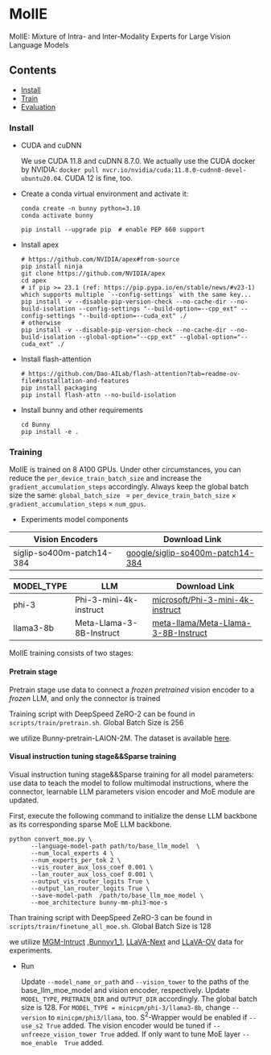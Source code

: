 # MoIIE
MoIIE: Mixture of Intra- and Inter-Modality Experts for Large Vision Language Models


## Contents
- [Install](#install)
- [Train](#train)
- [Evaluation](#evaluation)

### Install
* CUDA and cuDNN

  We use CUDA 11.8 and cuDNN 8.7.0. We actually use the CUDA docker by NVIDIA: `docker pull nvcr.io/nvidia/cuda:11.8.0-cudnn8-devel-ubuntu20.04`. CUDA 12 is fine, too.

* Create a conda virtual environment and activate it:

  ```shell
  conda create -n bunny python=3.10
  conda activate bunny
  ```


  ```shell
  pip install --upgrade pip  # enable PEP 660 support
  ```

* Install apex

  ```shell
  # https://github.com/NVIDIA/apex#from-source
  pip install ninja
  git clone https://github.com/NVIDIA/apex
  cd apex
  # if pip >= 23.1 (ref: https://pip.pypa.io/en/stable/news/#v23-1) which supports multiple `--config-settings` with the same key...
  pip install -v --disable-pip-version-check --no-cache-dir --no-build-isolation --config-settings "--build-option=--cpp_ext" --config-settings "--build-option=--cuda_ext" ./
  # otherwise
  pip install -v --disable-pip-version-check --no-cache-dir --no-build-isolation --global-option="--cpp_ext" --global-option="--cuda_ext" ./
  ```

* Install flash-attention

  ```shell
  # https://github.com/Dao-AILab/flash-attention?tab=readme-ov-file#installation-and-features
  pip install packaging
  pip install flash-attn --no-build-isolation
  ```

* Install bunny and other requirements

  ```shell
  cd Bunny
  pip install -e .
  ```
### Training

MoIIE is trained on 8 A100 GPUs. Under other circumstances, you can reduce the `per_device_train_batch_size` and increase the `gradient_accumulation_steps` accordingly. Always keep the global batch size the same: `global_batch_size ` = `per_device_train_batch_size` $`\times`$ `gradient_accumulation_steps` $`\times`$ `num_gpus`.

* Experiments model components


| Vision Encoders            | Download Link                                                |
| -------------------------- | ------------------------------------------------------------ |
| siglip-so400m-patch14-384  | [google/siglip-so400m-patch14-384](https://huggingface.co/google/siglip-so400m-patch14-384) |



| MODEL_TYPE | LLM             | Download Link                                                |
| ---------- | --------------- | ------------------------------------------------------------ |
| phi-3 | Phi-3-mini-4k-instruct | [microsoft/Phi-3-mini-4k-instruct](https://huggingface.co/microsoft/Phi-3-mini-4k-instruct) |
| llama3-8b | Meta-Llama-3-8B-Instruct | [meta-llama/Meta-Llama-3-8B-Instruct](https://huggingface.co/meta-llama/Meta-Llama-3-8B-Instruct) |

MoIIE training consists of two stages: 

#### Pretrain stage

Pretrain stage use data to connect a *frozen pretrained* vision encoder to a *frozen* LLM, and only the connector is trained 

Training script with DeepSpeed ZeRO-2 can be found in ```scripts/train/pretrain.sh```. Global Batch Size is 256

we utilize Bunny-pretrain-LAION-2M. The dataset is available [here](https://huggingface.co/datasets/BoyaWu10/Bunny-v1_1-data).

#### Visual instruction tuning stage&&Sparse training
Visual instruction tuning stage&&Sparse training for all model parameters: use data to teach the model to follow multimodal instructions, where the connector, learnable LLM parameters vision encoder and MoE module are updated.

First, execute the following command to initialize the dense LLM backbone as its corresponding sparse MoE LLM backbone. 

  ```shell
python convert_moe.py \
        --language-model-path path/to/base_llm_model  \
        --num_local_experts 4 \
        --num_experts_per_tok 2 \
        --vis_router_aux_loss_coef 0.001 \
        --lan_router_aux_loss_coef 0.001 \
        --output_vis_router_logits True \
        --output_lan_router_logits True \
        --save-model-path  /path/to/base_llm_moe_model \
        --moe_architecture bunny-mm-phi3-moe-s
  ```

Than training script with DeepSpeed ZeRO-3 can be found in ```scripts/train/finetune_all_moe.sh```. Global Batch Size is 128

we utilize [MGM-Intruct]([YanweiLi/MGM-Instruction](https://huggingface.co/datasets/YanweiLi/MGM-Instruction)) ,[Bunnyv1_1](https://huggingface.co/datasets/BoyaWu10/Bunny-v1_1-data), [LLaVA-Next](lmms-lab/LLaVA-NeXT-Data) and [LLaVA-OV](https://github.com/LLaVA-VL/LLaVA-NeXT) data for experiments.

* Run

  Update `--model_name_or_path` and `--vision_tower` to the paths of the base_llm_moe_model and vision encoder, respectively. Update `MODEL_TYPE`, `PRETRAIN_DIR` and `OUTPUT_DIR` accordingly. The global batch size is 128. For `MODEL_TYPE = minicpm/phi-3/llama3-8b`, change `--version` to `minicpm/phi3/llama`, too. S$`^2`$-Wrapper would be enabled if `--use_s2 True` added. The vision encoder would be tuned if `--unfreeze_vision_tower True` added. If only want to tune MoE layer `--moe_enable  True` added.



